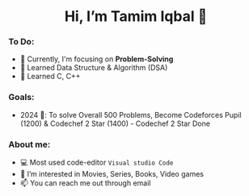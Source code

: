 <h1 align="center"> Hi, I’m Tamim Iqbal 👋 </h1>

### To Do:
- 🌱 Currently, I'm focusing on **Problem-Solving**
- 🌱 Learned Data Structure & Algorithm (DSA)
- 🌱 Learned C, C++
<!---
- 🌱 
---> 
### Goals:

- 2024 🎯: To solve Overall 500 Problems, Become Codeforces Pupil (1200) & Codechef 2 Star (1400) - Codechef 2 Star Done 

<!---
- 2024 🎯: 
      April - July -> XPSC 
      June -> Explore Robotics
      Aug - Nov -> Software Development
      Dec -> Video Editing + AI Crash Course
- 2025 🎯:
      January - June -> Web Development
      July - September -> IELTS
      October - Decemember -> GRE / SAT
---> 
 
### About me:
- 💻 Most used code-editor `Visual studio Code`
- 👀 I’m interested in Movies, Series, Books, Video games 
- 📫 You can reach me out through email
